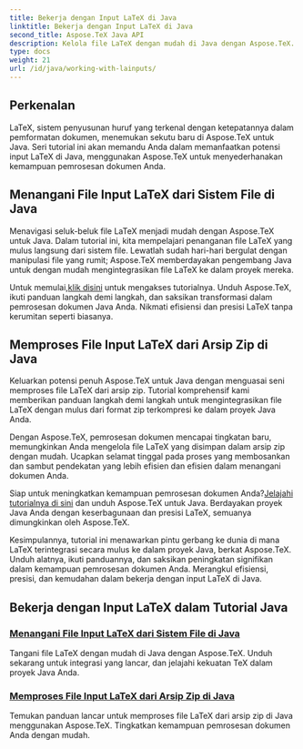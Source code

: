 ```yaml
---
title: Bekerja dengan Input LaTeX di Java
linktitle: Bekerja dengan Input LaTeX di Java
second_title: Aspose.TeX Java API
description: Kelola file LaTeX dengan mudah di Java dengan Aspose.TeX. Jelajahi integrasi yang lancar, unduh sekarang, dan manfaatkan kekuatan TeX dalam proyek Java Anda untuk pemrosesan dokumen yang lebih baik.
type: docs
weight: 21
url: /id/java/working-with-lainputs/
---
```

## Perkenalan

LaTeX, sistem penyusunan huruf yang terkenal dengan ketepatannya dalam pemformatan dokumen, menemukan sekutu baru di Aspose.TeX untuk Java. Seri tutorial ini akan memandu Anda dalam memanfaatkan potensi input LaTeX di Java, menggunakan Aspose.TeX untuk menyederhanakan kemampuan pemrosesan dokumen Anda.

## Menangani File Input LaTeX dari Sistem File di Java

Menavigasi seluk-beluk file LaTeX menjadi mudah dengan Aspose.TeX untuk Java. Dalam tutorial ini, kita mempelajari penanganan file LaTeX yang mulus langsung dari sistem file. Lewatlah sudah hari-hari bergulat dengan manipulasi file yang rumit; Aspose.TeX memberdayakan pengembang Java untuk dengan mudah mengintegrasikan file LaTeX ke dalam proyek mereka.

 Untuk memulai,[klik disini](./file-system-input/) untuk mengakses tutorialnya. Unduh Aspose.TeX, ikuti panduan langkah demi langkah, dan saksikan transformasi dalam pemrosesan dokumen Java Anda. Nikmati efisiensi dan presisi LaTeX tanpa kerumitan seperti biasanya.

## Memproses File Input LaTeX dari Arsip Zip di Java

Keluarkan potensi penuh Aspose.TeX untuk Java dengan menguasai seni memproses file LaTeX dari arsip zip. Tutorial komprehensif kami memberikan panduan langkah demi langkah untuk mengintegrasikan file LaTeX dengan mulus dari format zip terkompresi ke dalam proyek Java Anda.

Dengan Aspose.TeX, pemrosesan dokumen mencapai tingkatan baru, memungkinkan Anda mengelola file LaTeX yang disimpan dalam arsip zip dengan mudah. Ucapkan selamat tinggal pada proses yang membosankan dan sambut pendekatan yang lebih efisien dan efisien dalam menangani dokumen Anda.

 Siap untuk meningkatkan kemampuan pemrosesan dokumen Anda?[Jelajahi tutorialnya di sini](./zip-archive-input/) dan unduh Aspose.TeX untuk Java. Berdayakan proyek Java Anda dengan keserbagunaan dan presisi LaTeX, semuanya dimungkinkan oleh Aspose.TeX.

Kesimpulannya, tutorial ini menawarkan pintu gerbang ke dunia di mana LaTeX terintegrasi secara mulus ke dalam proyek Java, berkat Aspose.TeX. Unduh alatnya, ikuti panduannya, dan saksikan peningkatan signifikan dalam kemampuan pemrosesan dokumen Anda. Merangkul efisiensi, presisi, dan kemudahan dalam bekerja dengan input LaTeX di Java.
## Bekerja dengan Input LaTeX dalam Tutorial Java
### [Menangani File Input LaTeX dari Sistem File di Java](./file-system-input/)
Tangani file LaTeX dengan mudah di Java dengan Aspose.TeX. Unduh sekarang untuk integrasi yang lancar, dan jelajahi kekuatan TeX dalam proyek Java Anda.
### [Memproses File Input LaTeX dari Arsip Zip di Java](./zip-archive-input/)
Temukan panduan lancar untuk memproses file LaTeX dari arsip zip di Java menggunakan Aspose.TeX. Tingkatkan kemampuan pemrosesan dokumen Anda dengan mudah.